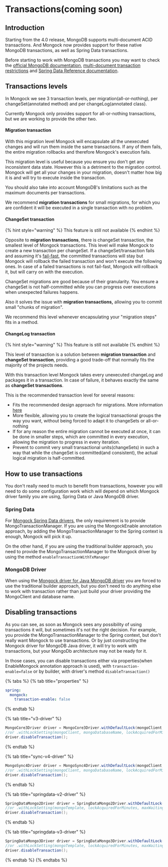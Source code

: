 # Transactions\(coming soon\)

## Introduction

Starting from the 4.0 release, MongoDB supports multi-document ACID transactions. And Mongock now provides support for these native MongoDB transactions, as well as Spring Data transactions.

Before starting to work with MongoDB transactions you may want to check the [official MongoDB documentation](https://docs.mongodb.com/manual/core/transactions/), [multi-document  transaction restrictions](https://docs.mongodb.com/manual/reference/limits/#Multi-document-Transactions) and [Spring Data Reference documentation](https://docs.spring.io/spring-data/mongodb/docs/current/reference/html/#mongo.transactions).

## Transactions levels

In Mongock we see 3 transaction levels, per migration\(all-or-nothing\), per changeSet\(annotated method\) and per changeLog\(annotated class\). 

Currently Mongock only provides support for all-or-nothing transactions, but we are working to provide the other two.

#### Migration transaction

With this migration level Mongock will encapsulate all the unexecuted changes and will run them inside the same transactions. If any of them fails, the entire migration rollbacks and therefore Mongock's execution fails.

This migration level is useful because you ensure you don't get any inconsistent data state. However this is a detriment to the migration control. Mongock will get all your changes in your migration, doesn't matter how big it is and will try to execute inside the transaction. 

You should also take into account MongoDB's limitations such as the maximum documents per transactions.

We recommend **migration transactions** for small migrations, for which you are confident it will be executed in a single transaction with no problem.

#### ChangeSet transaction

{% hint style="warning" %}
This feature is still not available
{% endhint %}

Opposite to **migration transactions**, there is changeSet transaction, the smallest level of Mongock transactions. This level will make Mongock to create a new transaction per changeSet. If a changeSet/transaction fails and assuming  it's [fail-fast](further-configuration.md#fail-fast), the committed transactions will stay but Mongock will rollback the failed transaction and won't execute the following ones. In case of a failed transactions is not fail-fast, Mongock will rollback it, but will carry on with the execution.

ChangeSet migrations are good because of their granularity. You ensure a changeSet is not half-committed while you can progress over executions when unexpected failures happens.

Also it solves  the issue with **migration transactions,** allowing you to commit small "chunks of migration".

We recommend this level whenever encapsulating your "migration steps" fits in a method.

#### ChangeLog transaction

{% hint style="warning" %}
This feature is still not available
{% endhint %}

This level of transaction is a solution between **migration transaction** and **changeSet transaction**, providing a good trade-off that normally fits the majority of the projects needs.

With this transaction level Mongock takes every unexecuted changeLog and packages it in a transaction. In case of failure, it behaves exactly the same as **changeSet transactions**.

This is the recommended transaction level for several reasons:

* Fits the recommended design approach for migrations. More information [here](best-practices.md#migration-design)
* More flexible, allowing you to create the logical transactional groups the way you want, without being forced to adapt it to changeSets or all-or-nothing
* If for any reason the entire migration cannot be executed at once, it can be done in smaller steps, which are committed in every execution, allowing the migration to progress in every iteration.
* Prevent to commit very small transactional units\(changeSets\) in such a way that while the changeSet is committed\(and consistent\), the actual logical migration is half-committed.

## How to use transactions

You don't really need to much to benefit from transactions, however you will need to do some configuration work which will depend on which Mongock driver family you are using, Spring Data or Java MongoDB driver.

### Spring Data

For [Mongock Spring Data drivers](spring.md), the only requirement is to provide MongoTransactionManager. If you are using the MongockEnable annotation approach, by adding the MongoTransactionManager to the Spring context is enough, Mongock will pick it up.

On the other hand, if you are using the traditional builder approach, you need to provide the MongoTransactionManager to the Mongock driver by using the method `enableTransactionWithTxManager` 

### MongoDB Driver

When using the [Mongock driver for Java MongoDB driver](spring.md) you are forced to use the traditional builder approach, but you don't need to do anything else to work with transaction rather than just build your driver providing the MongoClient and database name.

## Disabling transactions

As you can see, as soon as Mongock sees any possibility of using transactions it will, but sometimes it's not the right decision. For example, you provide the MongoTransactionManager to the Spring context, but don't really want Mongock to use transactions. Or by just constructing the Mongock driver for MongoDB Java driver, it will try to work with transactions, but your MongoDb architecture may not be ready for it.

In those cases, you can disable transactions either via properties\(when EnableMongock annotation approach is used\), with `transaction-enable=false` or by builder, with driver's method `disableTransaction()`

{% tabs %}
{% tab title="properties" %}
```yaml
spring:
  mongock:
    transaction-enable: false
```
{% endtab %}

{% tab title="v3-driver" %}
```java
MongoCore3Driver driver = MongoCore3Driver.withDefaultLock(mongoClient, mongoDatabaseName);
//or .withLockSetting(mongoClient, mongoDatabaseName, lockAcquiredForMinutes, maxWaitingForLockMinutes, maxTries);
driver.disableTransaction();
```
{% endtab %}

{% tab title="sync-v4-driver" %}
```java
MongoSync4Driver driver = MongoSync4Driver.withDefaultLock(mongoClient, mongoDatabaseName);
//or .withLockSetting(mongoClient, mongoDatabaseName, lockAcquiredForMinutes, maxWaitingForLockMinutes, maxTries);
driver.disableTransaction();

```
{% endtab %}

{% tab title="springdata-v2-driver" %}
```java
SpringDataMongo2Driver driver = SpringDataMongo2Driver.withDefaultLock(mongoTemplate);
//or .withLockSetting(mongoTemplate, lockAcquiredForMinutes, maxWaitingForLockMinutes, maxTries);
driver.disableTransaction();
```
{% endtab %}

{% tab title="springdata-v3-driver" %}
```java
SpringDataMongo3Driver driver = SpringDataMongo3Driver.withDefaultLock(mongoTemplate);
//or .withLockSetting(mongoTemplate, lockAcquiredForMinutes, maxWaitingForLockMinutes, maxTries);
driver.disableTransaction();
```
{% endtab %}
{% endtabs %}

|  |
| :--- |


   

##  

